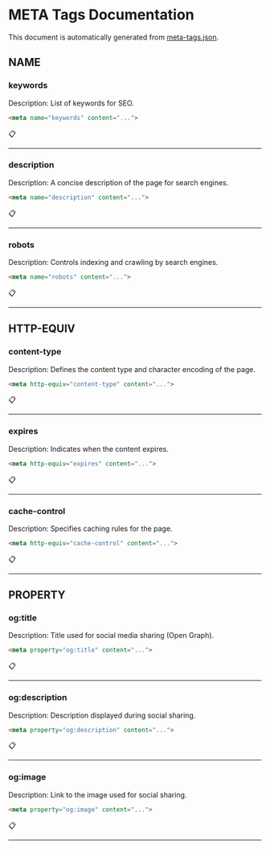 # META Tags Documentation

This document is automatically generated from [meta-tags.json](../data/meta-tags.json).

## NAME

### keywords
Description: List of keywords for SEO.

```html
<meta name="keywords" content="...">
```

<span onclick="copyToClipboard('<meta name=&quot;keywords&quot; content=&quot;...&quot;>')" style="cursor: pointer;">📋</span>

---

### description
Description: A concise description of the page for search engines.

```html
<meta name="description" content="...">
```

<span onclick="copyToClipboard('<meta name=&quot;description&quot; content=&quot;...&quot;>')" style="cursor: pointer;">📋</span>

---

### robots
Description: Controls indexing and crawling by search engines.

```html
<meta name="robots" content="...">
```

<span onclick="copyToClipboard('<meta name=&quot;robots&quot; content=&quot;...&quot;>')" style="cursor: pointer;">📋</span>

---

## HTTP-EQUIV

### content-type
Description: Defines the content type and character encoding of the page.

```html
<meta http-equiv="content-type" content="...">
```

<span onclick="copyToClipboard('<meta http-equiv=&quot;content-type&quot; content=&quot;...&quot;>')" style="cursor: pointer;">📋</span>

---

### expires
Description: Indicates when the content expires.

```html
<meta http-equiv="expires" content="...">
```

<span onclick="copyToClipboard('<meta http-equiv=&quot;expires&quot; content=&quot;...&quot;>')" style="cursor: pointer;">📋</span>

---

### cache-control
Description: Specifies caching rules for the page.

```html
<meta http-equiv="cache-control" content="...">
```

<span onclick="copyToClipboard('<meta http-equiv=&quot;cache-control&quot; content=&quot;...&quot;>')" style="cursor: pointer;">📋</span>

---

## PROPERTY

### og:title
Description: Title used for social media sharing (Open Graph).

```html
<meta property="og:title" content="...">
```

<span onclick="copyToClipboard('<meta property=&quot;og:title&quot; content=&quot;...&quot;>')" style="cursor: pointer;">📋</span>

---

### og:description
Description: Description displayed during social sharing.

```html
<meta property="og:description" content="...">
```

<span onclick="copyToClipboard('<meta property=&quot;og:description&quot; content=&quot;...&quot;>')" style="cursor: pointer;">📋</span>

---

### og:image
Description: Link to the image used for social sharing.

```html
<meta property="og:image" content="...">
```

<span onclick="copyToClipboard('<meta property=&quot;og:image&quot; content=&quot;...&quot;>')" style="cursor: pointer;">📋</span>

---


